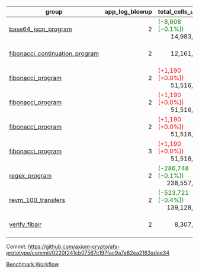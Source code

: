 | group | app_log_blowup | total_cells_used | total_cycles | total_proof_time_ms | agg_log_blowup | total_cells_used_leaf_agg | total_cycles_leaf_agg | total_proof_time_ms_leaf_agg | instance | alloc |
|---|---|---|---|---|---|---|---|---|---|---|
| [ base64_json_program ](https://github.com/axiom-crypto/afs-prototype/blob/gh-pages/benchmarks-pr/838/individual/base64_json-2-2-64cpu-linux-arm64-mimalloc.md) | <div style='text-align: right'>2</div> | <span style="color: green">(-8,608 [-0.1%])</span> <div style='text-align: right'>14,983,598</div> | <span style="color: green">(-39 [-0.0%])</span> <div style='text-align: right'>217,310</div> | <span style="color: green">(-63.0 [-2.3%])</span> <div style='text-align: right'>2,702.0</div> | <div style='text-align: right'>2</div> | <span style="color: red">(+8,100 [+0.0%])</span> <div style='text-align: right'>293,116,938</div> | <span style="color: red">(+667 [+0.0%])</span> <div style='text-align: right'>6,744,423</div> | <span style="color: green">(-45.0 [-0.1%])</span> <div style='text-align: right'>38,887.0</div> | 64cpu-linux-arm64 | mimalloc |
| [ fibonacci_continuation_program ](https://github.com/axiom-crypto/afs-prototype/blob/gh-pages/benchmarks-pr/838/individual/fib_e2e-2-2-64cpu-linux-arm64-mimalloc.md) | <div style='text-align: right'>2</div> | <div style='text-align: right'>12,161,128</div> | <div style='text-align: right'>12,000,219</div> | <div style='text-align: right'>40,888.0</div> | - | - | - | - | 64cpu-linux-arm64 | mimalloc |
| [ fibonacci_program ](https://github.com/axiom-crypto/afs-prototype/blob/gh-pages/benchmarks-pr/838/individual/fibonacci-2-2-64cpu-linux-arm64-jemalloc.md) | <div style='text-align: right'>2</div> | <span style="color: red">(+1,190 [+0.0%])</span> <div style='text-align: right'>51,516,958</div> | <div style='text-align: right'>1,500,219</div> | <span style="color: green">(-33.0 [-0.4%])</span> <div style='text-align: right'>7,583.0</div> | <div style='text-align: right'>2</div> | <span style="color: green">(-830 [-0.0%])</span> <div style='text-align: right'>143,309,310</div> | <span style="color: green">(-201 [-0.0%])</span> <div style='text-align: right'>3,502,094</div> | <span style="color: red">(+33.0 [+0.2%])</span> <div style='text-align: right'>21,193.0</div> | 64cpu-linux-arm64 | jemalloc |
| [ fibonacci_program ](https://github.com/axiom-crypto/afs-prototype/blob/gh-pages/benchmarks-pr/838/individual/fibonacci-2-2-64cpu-linux-arm64-mimalloc.md) | <div style='text-align: right'>2</div> | <span style="color: red">(+1,190 [+0.0%])</span> <div style='text-align: right'>51,516,958</div> | <div style='text-align: right'>1,500,219</div> | <span style="color: green">(-62.0 [-0.9%])</span> <div style='text-align: right'>7,036.0</div> | <div style='text-align: right'>2</div> | <span style="color: green">(-3,050 [-0.0%])</span> <div style='text-align: right'>143,305,160</div> | <span style="color: green">(-198 [-0.0%])</span> <div style='text-align: right'>3,501,852</div> | <span style="color: green">(-156.0 [-0.8%])</span> <div style='text-align: right'>19,568.0</div> | 64cpu-linux-arm64 | mimalloc |
| [ fibonacci_program ](https://github.com/axiom-crypto/afs-prototype/blob/gh-pages/benchmarks-pr/838/individual/fibonacci-2-2-64cpu-linux-x64-jemalloc.md) | <div style='text-align: right'>2</div> | <span style="color: red">(+1,190 [+0.0%])</span> <div style='text-align: right'>51,516,960</div> | <div style='text-align: right'>1,500,219</div> | <span style="color: green">(-617.0 [-8.0%])</span> <div style='text-align: right'>7,053.0</div> | <div style='text-align: right'>2</div> | <span style="color: green">(-17,060 [-0.0%])</span> <div style='text-align: right'>143,317,800</div> | <span style="color: green">(-1,606 [-0.0%])</span> <div style='text-align: right'>3,502,871</div> | <span style="color: green">(-1,404.0 [-6.7%])</span> <div style='text-align: right'>19,608.0</div> | 64cpu-linux-x64 | jemalloc |
| [ fibonacci_program ](https://github.com/axiom-crypto/afs-prototype/blob/gh-pages/benchmarks-pr/838/individual/fibonacci-3-3-64cpu-linux-x64-jemalloc.md) | <div style='text-align: right'>3</div> | <span style="color: red">(+1,190 [+0.0%])</span> <div style='text-align: right'>51,516,960</div> | <div style='text-align: right'>1,500,219</div> | <span style="color: green">(-85.0 [-0.8%])</span> <div style='text-align: right'>10,506.0</div> | <div style='text-align: right'>3</div> | <span style="color: green">(-6,760 [-0.0%])</span> <div style='text-align: right'>98,054,571</div> | <span style="color: green">(-606 [-0.0%])</span> <div style='text-align: right'>2,454,421</div> | <span style="color: green">(-167.0 [-0.9%])</span> <div style='text-align: right'>19,238.0</div> | 64cpu-linux-x64 | jemalloc |
| [ regex_program ](https://github.com/axiom-crypto/afs-prototype/blob/gh-pages/benchmarks-pr/838/individual/regex-2-2-64cpu-linux-arm64-mimalloc.md) | <div style='text-align: right'>2</div> | <span style="color: green">(-286,748 [-0.1%])</span> <div style='text-align: right'>238,557,153</div> | <span style="color: green">(-9,708 [-0.2%])</span> <div style='text-align: right'>4,181,201</div> | <span style="color: red">(+104.0 [+0.4%])</span> <div style='text-align: right'>28,813.0</div> | <div style='text-align: right'>2</div> | <span style="color: green">(-24,980 [-0.0%])</span> <div style='text-align: right'>314,387,211</div> | <span style="color: green">(-2,342 [-0.0%])</span> <div style='text-align: right'>7,301,045</div> | <span style="color: red">(+661.0 [+1.7%])</span> <div style='text-align: right'>40,684.0</div> | 64cpu-linux-arm64 | mimalloc |
| [ revm_100_transfers ](https://github.com/axiom-crypto/afs-prototype/blob/gh-pages/benchmarks-pr/838/individual/revm_transfer-2-2-64cpu-linux-arm64-mimalloc.md) | <div style='text-align: right'>2</div> | <span style="color: green">(-523,721 [-0.4%])</span> <div style='text-align: right'>139,128,415</div> | <span style="color: green">(-18,499 [-0.8%])</span> <div style='text-align: right'>2,329,938</div> | <span style="color: green">(-233.0 [-1.5%])</span> <div style='text-align: right'>15,823.0</div> | - | - | - | - | 64cpu-linux-arm64 | mimalloc |
| [ verify_fibair ](https://github.com/axiom-crypto/afs-prototype/blob/gh-pages/benchmarks-pr/838/individual/verify_fibair-2-2-64cpu-linux-arm64-mimalloc.md) | <div style='text-align: right'>2</div> | <div style='text-align: right'>8,307,357</div> | <div style='text-align: right'>199,267</div> | <span style="color: red">(+14.0 [+0.9%])</span> <div style='text-align: right'>1,602.0</div> | - | - | - | - | 64cpu-linux-arm64 | mimalloc |

Commit: https://github.com/axiom-crypto/afs-prototype/commit/0220f241cb07567c197fac9a7e82ea2163adee34

[Benchmark Workflow](https://github.com/axiom-crypto/afs-prototype/actions/runs/11917976272)
